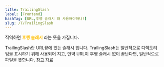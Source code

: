 ```yaml
---
title: TrailingSlash
label: [Frontend]
hashTag: [URL,후행 슬래시 왜 사용해야하나!]
slug: /T/TrailingSlash
---
```

직역하면 <span style="color:#FFBF00; font-weight:bold;">후행 슬래시</span> 라는 뜻을 가집니다.

TrailingSlash란 URL끝에 있는 슬래시 입니다. TrailingSlash는 일반적으로 디렉토리임을 표시하기 위해 사용되어 지고, 만약 URL이 후행 슬래시 없이 끝난다면, 일반적으로 파일을 뜻합니다. <a href="https://en.ryte.com/wiki/Trailing_Slashes">참고 자료</a>

